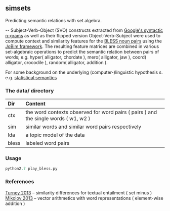 ## simsets

Predicting semantic relations with set algebra.

--
Subject-Verb-Object (SVO) constructs extracted from [Google's syntactic n-grams](https://commondatastorage.googleapis.com/books/syntactic-ngrams/index.html) as well as their flipped version Object-Verb-Subject were used to compute context and similarity features for the [BLESS noun pairs](https://sites.google.com/site/geometricalmodels/shared-evaluation) using the [JoBim framework](http://sourceforge.net/projects/jobimtext/). The resulting feature matrices are combined in various set-algebraic operations to predict the semantic relation between pairs of words; e.g. hyper( alligator, chordate ), mero( alligator, jaw ), coord( alligator, crocodile ), random( alligator, addition ). 

For some background on the underlying (computer-)linguistic hypothesis s. e.g. [statistical semantics](http://aclweb.org/aclwiki/index.php?title=Statistical_Semantics)


### The data/ directory

Dir | Content
:----|:-----
ctx | the word contexts observed for word pairs ( pairs ) and the single words ( w1, w2 )
sim | similar words and similar word pairs respectively
lda | a topic model of the data
bless | labeled word pairs


### Usage

```python
python2.7 play_bless.py
```


### References

[Turney 2013](arxiv.org/pdf/1401.8269v1.pdf) – similarity differences for textual entailment ( set minus )  
[Mikolov 2013](http://papers.nips.cc/paper/5021-distributed-representations-of-words-and-phrases-and-their-compositionality) – vector arithmetics with word representations ( element-wise addition )  
